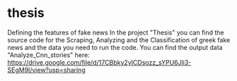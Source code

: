 # thesis
Defining the features of fake news 
In the project "Thesis" you can find the source code for the Scraping, Analyzing and the Classification of greek fake news and the data you need to run the code. 
You can find the output data "Analyze_Cnn_stories" here: https://drive.google.com/file/d/17CBbky2yICDsozz_sYPU6Jli3-SEgM9l/view?usp=sharing
